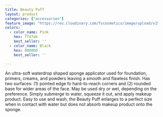 ```yaml
---
title: Beauty Puff
layout: product
categories: ["accessories"]
feature_image: "https://res.cloudinary.com/fscosmetics/image/upload/v1555062745/beauty-puff.jpg"
colors:
  - color_name: Pink
    hex: ff47ab
    best_seller: ''
  - color_name: Black
    hex: 000000
    best_seller: ''    
  
---
```

An ultra-soft waterdrop shaped sponge applicator used for foundation, primers, creams, and powders leaving a smooth and flawless finish. Has two surfaces: (1) pointed edge fo hard-to-reach corners and (2) rounded base for wider areas of the face. May be used dry or wet, depending on the preference. Simply submerge to water, squeeze it out, and apply makeup product. Easy to use and wash, the Beauty Puff enlarges to a perfect size when in contact with water but does not absorb makeup product onto the sponge.

